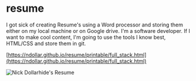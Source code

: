 # resume
I got sick of creating Resume's using a Word processor and storing them either on my local machine or on Google drive. I'm a software developer. If I want to make cool content, I'm going to use the tools I know best, HTML/CSS and store them in git.

[https://ndollar.github.io/resume/printable/full_stack.html](https://ndollar.github.io/resume/printable/full_stack.html)

![Nick Dollarhide's Resume](https://ndollar.github.io/resume/images/nick-dollarhides-resume2.png)
